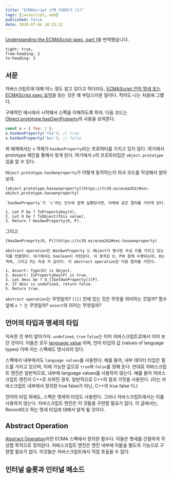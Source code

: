 ```yaml
---
title: "ECMAScript 스펙 이해하기 (1)"
tags: [javascript, web]
published: false
date: 2020-07-04 18:23:12
---
```


[Understanding the ECMAScript spec, part 1](https://v8.dev/blog/understanding-ecmascript-part-1)을 번역했습니다. 

```toc
tight: true,
from-heading: 2
to-heading: 3
```

## 서문

자바스크립트에 대해 어느 정도 알고 있다고 하더라도, [ECMAScript 언어 명세 또는 ECMAScript spec 요약](https://tc39.es/ecma262/)을 읽는 것은 꽤 부담스러운 일이다. 적어도 나는 처음에 그럤다.

구체적인 예시에서 시작해서 스펙을 이해하도록 하자. 다음 코드는 [Object.prototype.hasOwnProperty](https://developer.mozilla.org/en-US/docs/Web/JavaScript/Reference/Global_Objects/Object/hasOwnProperty)의 사용을 보여준다.

```javascript
const o = { foo: 1 };
o.hasOwnProperty('foo'); // true
o.hasOwnProperty('bar'); // false
```

위 예제에서는 `o` 객체가 `hasOwnProperty`라는 프로퍼티를 가지고 있지 않다. 여기에서 prototype 체인을 통해서 찾게 된다. 여기에서 `o`의 프로토타입은 `object.prototype`임을 알 수 있다.

`Object.prototype.hasOwnproperty`가 어떻게 동작하는지 의사 코드를 작성해서 알아보자.

```
[object.prototype.hasownproperty](https://tc39.es/ecma262/#sec-object.prototype.hasownproperty)

`hasOwnProperty`가 `v`라는 인수와 함께 실행된다면, 아래와 같은 절차를 거치게 된다.

1. Let P be ? ToPropertyKey(V).
2. Let O be ? ToObject(this value).
3. Return ? HasOwnProperty(O, P).
```

그리고

```
[HasOwnProeprty(O, P)](https://tc39.es/ecma262#sec-hasownproperty)

abstract operation인 HasOwnProperty 는 Object가 명시된 속성 키를 가지고 있는지를 반환한다. 여기에서는 boolean이 리턴된다. 이 동작은 O, P와 함께 수행되는데, O는 객체, 그리고 P는 속성 키 값이다. 이 abstract operation은 다음 절차를 거친다.

1. Assert: Type(O) is Object.
2. Assert: IsPropertyKey(P) is true.
3. Let desc be ? O.[[GetOwnProperty]](P).
4. If desc is undefined, return false.
5. Return true.
```

`abstract operation`는 무엇일까? `[[]]` 안에 있는 것은 무엇을 의미하는 것일까? 함수 앞에 `a ? `는 무엇일까? `assert`의 의미는 무엇일까?

## 언어의 타입과 명세의 타입

익숙한 것 부터 알아가자. `undefined`, `true` `false`는 이미 자바스크립트로에서 이미 보던 것이다. 이들은 모두 [language value](https://tc39.es/ecma262/#sec-ecmascript-language-types) 이며, 언어 타입의 값 (values of language types) 이며 이는 스펙에도 명시되어 있다.

스펙에서 내부에서도 `language values`를 사용한다. 예를 들어, 내부 데이터 타입은 필드를 가지고 있으며, 이에 가능한 값으로 `true`와 `false`를 정해 둔다. 반대로 자바스크립트 엔진은 일반적으로, 내부에 language values를 사용하지 않는다. 예를 들어 자바스크립트 엔진이 C++로 쓰여진 경우, 일반적으로 C++의 참과 거짓을 사용한다. (이는 자바스크립트 내부에서 정의한 true false가 아닌, C++의 true false 다.)

언어의 타입 외에도, 스펙은 명세의 타입도 사용한다. 그러나 자바스크립트에서는 이를 사용하지 않는다. 자바스크립트 엔진은 이 것들을 구현할 필요가 없다. 이 글에서는, Record라고 하는 명세 타입에 대해서 알게 될 것이다.

## Abstract Operation

[Abstract Operation](https://tc39.es/ecma262/#sec-abstract-operations)이란 ECMA 스펙에서 정의한 함수다. 이들은 명세를 간결하게 작성할 목적으로 정의된다. 자바스크립트 엔진은 엔진 내부에 이들을 별도의 기능으로 구현할 필요가 없다. 이것들은 자바스크립트에서 직접 호출될 수 없다.

## 인터널 슬롯과 인터널 메소드